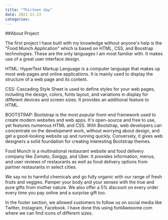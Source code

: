 ```yaml
---
title: "Thirteen day"
date: 2021-11-23
categories:
---
```


##About Project 

The first project I have built with my knowledge without anyone's help is the "Food Munch Application" which is based on HTML, CSS, and Boostrap technologies. These are the only languages I am most familiar with. It makes use of a great user interface design.

HTML: HyperText Markup Language is a computer language that makes up most web pages and online applications. It is mainly used to display the structure of a web page and its content.

CSS: Cascading Style Sheet is used to define styles for your web pages, including the design, colors, fonts layout, and variations in display for different devices and screen sizes. It provides an additional feature to HTML.

BOOTSTRAP: Bootstrap is the most popular front-end framework used to create modern websites and web apps. It's open-source and free to use, yet features numerous HTML and CSS. With Bootstrap, web developers can concentrate on the development work, without worrying about design, and get a good-looking website up and running quickly. Conversely, it gives web designers a solid foundation for creating interesting Bootstrap themes.

Food Munch is a multinational restaurant website and food delivery company like Zomato, Swiggy, and Uber. It provides information, menus, and user reviews of restaurants as well as food delivery options from partner restaurants in select cities.

We say no to harmful chemicals and go fully organic with our range of fresh fruits and veggies. Pamper your body and your senses with the true and pure gifts from mother nature. We also offer a 5% discount on every order every time you pay online and a surprise gift too. 

In the footer section, we allowed customers to follow us on social media like Twitter, Instagram, Facebook. I have done this using fontAwesome.com where we can find icons of different sizes.
